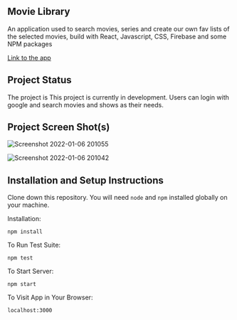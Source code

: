 ## Movie Library

An application used to search movies, series and create our own fav lists of the selected movies, build with React, Javascript, CSS, Firebase and some NPM packages

[Link to the app](https://movie-library-61aa4.web.app/dashboard)

## Project Status

The project is This project is currently in development. Users can login with google and search movies and shows as their needs.

## Project Screen Shot(s)

![Screenshot 2022-01-06 201055](https://user-images.githubusercontent.com/69709410/148400116-a977bb32-196c-49ed-bbfd-6060b07e2037.jpg)

![Screenshot 2022-01-06 201042](https://user-images.githubusercontent.com/69709410/148400065-843c41e0-5331-412f-9aa1-9d08ddc22452.jpg)

## Installation and Setup Instructions

Clone down this repository. You will need `node` and `npm` installed globally on your machine.  

Installation:

`npm install`  

To Run Test Suite:  

`npm test`  

To Start Server:

`npm start`  

To Visit App in Your Browser:

`localhost:3000`  
